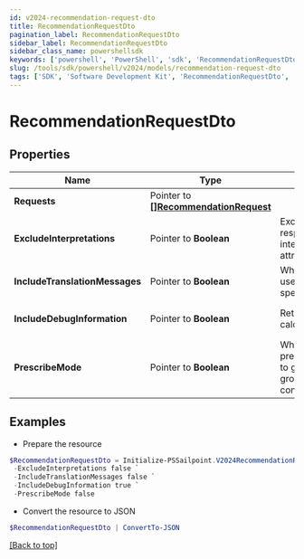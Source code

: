 ```yaml
---
id: v2024-recommendation-request-dto
title: RecommendationRequestDto
pagination_label: RecommendationRequestDto
sidebar_label: RecommendationRequestDto
sidebar_class_name: powershellsdk
keywords: ['powershell', 'PowerShell', 'sdk', 'RecommendationRequestDto', 'V2024RecommendationRequestDto'] 
slug: /tools/sdk/powershell/v2024/models/recommendation-request-dto
tags: ['SDK', 'Software Development Kit', 'RecommendationRequestDto', 'V2024RecommendationRequestDto']
---
```



# RecommendationRequestDto

## Properties

Name | Type | Description | Notes
------------ | ------------- | ------------- | -------------
**Requests** |  Pointer to [**[]RecommendationRequest**](recommendation-request) |  | [optional] 
**ExcludeInterpretations** |  Pointer to **Boolean** | Exclude interpretations in the response if ""true"". Return interpretations in the response if this attribute is not specified. | [optional] [default to $false]
**IncludeTranslationMessages** |  Pointer to **Boolean** | When set to true, the calling system uses the translated messages for the specified language | [optional] [default to $false]
**IncludeDebugInformation** |  Pointer to **Boolean** | Returns the recommender calculations if set to true | [optional] [default to $false]
**PrescribeMode** |  Pointer to **Boolean** | When set to true, uses prescribedRulesRecommenderConfig to get identity attributes and peer group threshold instead of standard config. | [optional] [default to $false]

## Examples

- Prepare the resource
```powershell
$RecommendationRequestDto = Initialize-PSSailpoint.V2024RecommendationRequestDto  -Requests null `
 -ExcludeInterpretations false `
 -IncludeTranslationMessages false `
 -IncludeDebugInformation true `
 -PrescribeMode false
```

- Convert the resource to JSON
```powershell
$RecommendationRequestDto | ConvertTo-JSON
```


[[Back to top]](#) 

